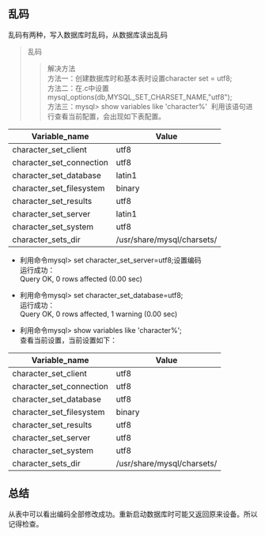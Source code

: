 ## 乱码
乱码有两种，写入数据库时乱码，从数据库读出乱码
>乱码
>>解决方法                                         
方法一：创建数据库时和基本表时设置character set = utf8;                         
方法二：在.c中设置mysql_options(db,MYSQL_SET_CHARSET_NAME,"utf8");                         
方法三：mysql> show variables like 'character%'
  利用该语句进行查看当前配置，会出现如下表配置。                     
  
  
  
Variable_name|Value
-------------|------------
character_set_client|utf8
character_set_connection|utf8
character_set_database|latin1
character_set_filesystem|binary
character_set_results|utf8
character_set_server|latin1
character_set_system|utf8
character_sets_dir|/usr/share/mysql/charsets/

* 利用命令mysql> set character_set_server=utf8;设置编码                     
 运行成功：                      
 Query OK, 0 rows affected (0.00 sec)

* 利用命令mysql> set character_set_database=utf8;                 
 运行成功：                     
 Query OK, 0 rows affected, 1 warning (0.00 sec)

* 利用命令mysql> show variables like 'character%';                   
 查看当前设置，当前设置如下：                          
 
 
 

Variable_name|Value
-------------|-----------
character_set_client|utf8 
character_set_connection|utf8
character_set_database|utf8
character_set_filesystem|binary
character_set_results|utf8
character_set_server|utf8
character_set_system|utf8
character_sets_dir|/usr/share/mysql/charsets/



## 总结
从表中可以看出编码全部修改成功。重新启动数据库时可能又返回原来设备。所以记得检查。

